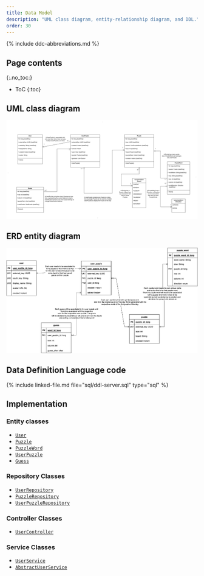 ```yaml
---
title: Data Model
description: "UML class diagram, entity-relationship diagram, and DDL."
order: 30
---
```


{% include ddc-abbreviations.md %}

## Page contents
{:.no_toc:}

- ToC
{:toc}

## UML class diagram

[![CrossFyre UML Class Diagram](img/CrossFyre-UML.svg)](pdf/CrossFyre-UML.pdf)

## ERD entity diagram

[![CrossFyre ERD Entity Diagram](img/CrossFyre-ERD.svg)](pdf/CrossFyre-ERD.pdf)

## Data Definition Language code

{% include linked-file.md file="sql/ddl-server.sql" type="sql" %}


## Implementation


### Entity classes

- [`User`](https://github.com/ddc-java-21/crossfyre/blob/main/server/src/main/java/edu/cnm/deepdive/crossfyre/model/entity/User.java)
- [`Puzzle`](https://github.com/ddc-java-21/crossfyre/blob/main/server/src/main/java/edu/cnm/deepdive/crossfyre/model/entity/Puzzle.java)
- [`PuzzleWord`](https://github.com/ddc-java-21/crossfyre/blob/main/server/src/main/java/edu/cnm/deepdive/crossfyre/model/entity/PuzzleWord.java)
- [`UserPuzzle`](https://github.com/ddc-java-21/crossfyre/blob/main/server/src/main/java/edu/cnm/deepdive/crossfyre/model/entity/UserPuzzle.java)
- [`Guess`](https://github.com/ddc-java-21/crossfyre/blob/main/server/src/main/java/edu/cnm/deepdive/crossfyre/model/entity/Guess.java)


### Repository Classes

- [`UserRepository`](https://github.com/ddc-java-21/crossfyre/blob/c405eaffd00715d02b785b7b48946ccb49a3c6d7/server/src/main/java/edu/cnm/deepdive/crossfyre/service/dao/UserRepository.java)
- [`PuzzleRepository`](https://github.com/ddc-java-21/crossfyre/blob/cb016ba49b204a210a6aa7bb9293da38a1e08e2d/server/src/main/java/edu/cnm/deepdive/crossfyre/service/dao/PuzzleRepository.java)
- [`UserPuzzleRepository`](https://github.com/ddc-java-21/crossfyre/blob/cb016ba49b204a210a6aa7bb9293da38a1e08e2d/server/src/main/java/edu/cnm/deepdive/crossfyre/service/dao/UserPuzzleRepository.java)


### Controller Classes

- [`UserController`](https://github.com/ddc-java-21/crossfyre/blob/main/server/src/main/java/edu/cnm/deepdive/crossfyre/controller/UserController.java)


### Service Classes

- [`UserService`](https://github.com/ddc-java-21/crossfyre/blob/main/server/src/main/java/edu/cnm/deepdive/crossfyre/service/UserService.java)
- [`AbstractUserService`](https://github.com/ddc-java-21/crossfyre/blob/main/server/src/main/java/edu/cnm/deepdive/crossfyre/service/AbstractUserService.java)



